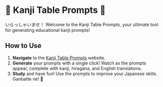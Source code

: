 # 🌸 Kanji Table Prompts 🌸

いらっしゃいませ！
Welcome to the Kanji Table Prompts, your ultimate tool for generating educational kanji prompts!

## How to Use

1. **Navigate** to the [Kanji Table Prompts](https://kanji-prompt-tables.web.app) website. 
2. **Generate** your prompts with a single click! Watch as the prompts appear, complete with kanji, hiragana, and English translations.
3. **Study** and have fun! Use the prompts to improve your Japanese skills. Ganbatte ne! 💪
